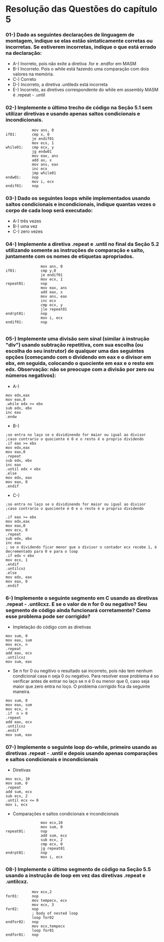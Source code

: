 # Resolução das Questões do capítulo 5

### 01-) Dado as seguintes declarações de linguagem de montagem, indique se elas estão sintaticamente corretas ou incorretas. Se estiverem incorretas, indique o que está errado na declaração:
- A-) Inorreto, pois não exite a diretiva .for e .endfor em MASM
- B-) Incorreto. Pois o while está fazendo uma comparação com dois valores na memória.
- C-) Correto
- D-) Incorreto, a diretiva .untiledx está incorreta
- E-) Incorreto, as diretives correspondente do while em assembly MASM é .repeat - .until

### 02-) Implemente o último trecho de código na Seção 5.1 sem utilizar diretivas e usando apenas saltos condicionais e incondicionais.
```assembly
            mov ans, 0
if01:       cmp x, 0 
            je endif01
            mov ecx, 1
while01:    cmp ecx, y
            jg endw01
            mov eax, ans
            add ax, x
            mov ans, eax
            inc ecx
            jmp while01
endw01:     nop
            mov i, ecx
endif01:    nop
```

### 03-) Dado os seguintes loops while implementados usando saltos condicionais e incondicionais, indique quantas vezes o corpo de cada loop será executado:

- A-) três vezes
- B-) uma vez
- C-) zero vezes

### 04-) Implemente a diretiva .repeat e .until no final da Seção 5.2 utilizando somente as instruções de comparação e salto, juntamente com os nomes de etiquetas apropriados.

```assembly
                mov ans, 0
if01:           cmp y,0
                je endif01
                mov ecx, 1
repeat01:       nop
                mov eax, ans
                add eax, x
                mov ans, eax
                inc ecx
                cmp ecx, y
                jle repeat01
endrpt01:       nop
                mov i, ecx
endif01:        nop
                
```

### 05-) Implemente uma divisão sem sinal (similar à instrução "div") usando subtração repetitiva, com sua escolha (ou escolha do seu instrutor) de qualquer uma das seguintes opções (começando com o dividendo em eax e o divisor em ebx, em seguida, colocando o quociente em eax e o resto em edx. Observação: não se preocupe com a divisão por zero ou números negativos):

- A-)
```assembly
mov edx,eax
mov eax,0
.while edx >= ebx
sub edx, ebx
inc eax
.endw
```
- B-)
```assembly
;so entra no laço se o dividinendo for maior ou igual ao divisor
;caso contrario o quociente é 0 e o resto é o proprio dividendo
.if eax >= ebx
mov edx,eax
mov eax,0
.repeat
sub edx, ebx
inc eax
.until edx < ebx
.else
mov edx, eax
mov eax, 0
.endif
```

- C-)
```assembly
;so entra no laço se o dividinendo for maior ou igual ao divisor
;caso contrario o quociente é 0 e o resto é o proprio dividendo

.if eax >= ebx
mov edx,eax
mov eax,0
mov ecx, 0
.repeat
sub edx, ebx
inc eax
; se o dividendo ficar menor que o divisor o contador ecx recebe 1, é decrementado para 0 e para o loop
.if edx < ebx
mov ecx, 1
.endif
.untilcxz
.else
mov edx, eax
mov eax, 0
.endif
```

### 6-) Implemente o seguinte segmento em C usando as diretivas .repeat - .untilcxz. E se o valor de n for 0 ou negativo? Seu segmento de código ainda funcionará corretamente? Como esse problema pode ser corrigido?

- Impletação do código com as diretivas
```assembly
mov sum, 0
mov eax, sum
mov ecx, n
.repeat
add eax, ecx
.untilcxz
mov sum, eax
```
- Se n for 0 ou negitivo o resultado sai incorreto, pois não tem nenhum condicional casa n seja 0 ou negativo. Para resolver esse problema é so verificar antes de entrar no laço se n é 0 ou menor que 0, caso seja maior que zero entra no loço. O problema corrigido fica da seguinte maneira.

```assembly
mov sum, 0
mov eax, sum
mov ecx, n
.if  n > 0
.repeat
add eax, ecx
.untilcxz
.endif
mov sum, eax
```

### 07-) Implemente o seguinte loop do-while, primeiro usando as diretivas .repeat - .until e depois usando apenas comparações e saltos condicionais e incondicionais
- Diretivas
```assembly
mov ecx, 10
mov sum, 0
.repeat
add sum, ecx
sub ecx, 2
.until ecx <= 0
mov i, ecx
```

- Comparações e saltos condicionais e incondicionais
```assembly
                mov ecx,10
                mov sum, 0
repeat01:       nop    
                add sum, ecx
                sub ecx, 2
                cmp ecx, 0
                jg repeat01
endrpt01:       nop
                mov i, ecx
```
### 08-) Implemente o último segmento de código na Seção 5.5 usando a instrução de loop em vez das diretivas .repeat e .untilcxz.

```assembly
            mov ecx,2
for01:      nop
            mov tempecx, ecx
            mov ecx, 3
for02:      nop 
            ; body of nested loop
            loop for02
endfor02:   nop
            mov ecx,tempecx
            loop for01
endfor01:   nop
```










